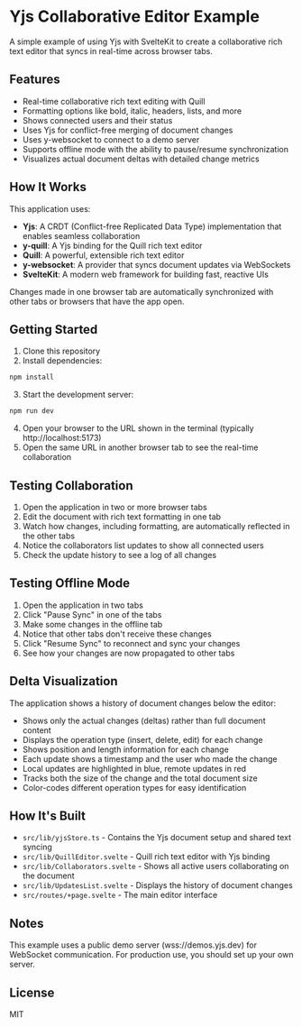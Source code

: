 # Yjs Collaborative Editor Example

A simple example of using Yjs with SvelteKit to create a collaborative rich text editor that syncs in real-time across browser tabs.

## Features

- Real-time collaborative rich text editing with Quill
- Formatting options like bold, italic, headers, lists, and more
- Shows connected users and their status
- Uses Yjs for conflict-free merging of document changes
- Uses y-websocket to connect to a demo server
- Supports offline mode with the ability to pause/resume synchronization
- Visualizes actual document deltas with detailed change metrics

## How It Works

This application uses:

- **Yjs**: A CRDT (Conflict-free Replicated Data Type) implementation that enables seamless collaboration
- **y-quill**: A Yjs binding for the Quill rich text editor
- **Quill**: A powerful, extensible rich text editor
- **y-websocket**: A provider that syncs document updates via WebSockets
- **SvelteKit**: A modern web framework for building fast, reactive UIs

Changes made in one browser tab are automatically synchronized with other tabs or browsers that have the app open.

## Getting Started

1. Clone this repository
2. Install dependencies:

```bash
npm install
```

3. Start the development server:

```bash
npm run dev
```

4. Open your browser to the URL shown in the terminal (typically http://localhost:5173)
5. Open the same URL in another browser tab to see the real-time collaboration

## Testing Collaboration

1. Open the application in two or more browser tabs
2. Edit the document with rich text formatting in one tab
3. Watch how changes, including formatting, are automatically reflected in the other tabs
4. Notice the collaborators list updates to show all connected users
5. Check the update history to see a log of all changes

## Testing Offline Mode

1. Open the application in two tabs
2. Click "Pause Sync" in one of the tabs
3. Make some changes in the offline tab
4. Notice that other tabs don't receive these changes
5. Click "Resume Sync" to reconnect and sync your changes
6. See how your changes are now propagated to other tabs

## Delta Visualization

The application shows a history of document changes below the editor:
- Shows only the actual changes (deltas) rather than full document content
- Displays the operation type (insert, delete, edit) for each change
- Shows position and length information for each change
- Each update shows a timestamp and the user who made the change
- Local updates are highlighted in blue, remote updates in red
- Tracks both the size of the change and the total document size
- Color-codes different operation types for easy identification

## How It's Built

- `src/lib/yjsStore.ts` - Contains the Yjs document setup and shared text syncing
- `src/lib/QuillEditor.svelte` - Quill rich text editor with Yjs binding
- `src/lib/Collaborators.svelte` - Shows all active users collaborating on the document
- `src/lib/UpdatesList.svelte` - Displays the history of document changes
- `src/routes/+page.svelte` - The main editor interface

## Notes

This example uses a public demo server (wss://demos.yjs.dev) for WebSocket communication. For production use, you should set up your own server.

## License

MIT
